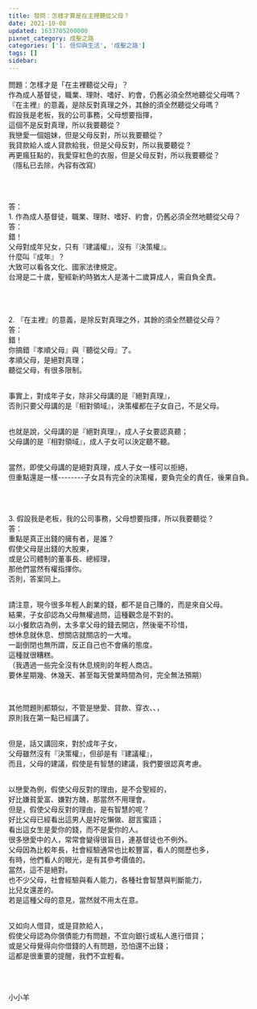 ```yaml
---
title: 發問：怎樣才算是在主裡聽從父母？
date: 2021-10-08
updated: 1633705200000
pixnet_category: 成聖之路
categories: ['1. 信仰與生活', '成聖之路']
tags: []
sidebar: 
---
```


<p>問題：怎樣才是「在主裡聽從父母」？<br/>
作為成人基督徒，職業、理財、嗜好、約會，仍舊必須全然地聽從父母嗎？<br/>
『在主裡』的意義，是除反對真理之外，其餘的須全然聽從父母嗎？<br/>
假設我是老板，我的公司事務，父母想要指揮，<br/>
這個不是反對真理，所以我要聽從？<br/>
我戀愛一個姐妹，但是父母反對，所以我要聽從？<br/>
我貸款給人或人貸款給我，但是父母反對，所以我要聽從？<br/>
再更瘋狂點的，我愛穿紅色的衣服，但是父母反對，所以我要聽從？<br/>
（隱私已去除，內容有改寫）</p>
<p> </p>
<p><br/>
答：<br/>
1. 作為成人基督徒，職業、理財、嗜好、約會，仍舊必須全然地聽從父母？<br/>
答：<br/>
錯！<br/>
父母對成年兒女，只有『建議權』，沒有『決策權』。<br/>
什麼叫『成年』？<br/>
大致可以看各文化、國家法律規定。<br/>
台灣是二十歲，聖經新約時猶太人是滿十二歲算成人，需自負全責。<br/>
 <br/>
 </p>
<p><br/>
2. 『在主裡』的意義，是除反對真理之外，其餘的須全然聽從父母？<br/>
答：<br/>
錯！<br/>
你搞錯『孝順父母』與『聽從父母』了。<br/>
孝順父母，是絕對真理；<br/>
聽從父母，有很多限制。<br/>
 </p>
<p>事實上，對成年子女，除非父母講的是『絕對真理』，<br/>
否則只要父母講的是『相對領域』，決策權都在子女自己，不是父母。</p>
<p><br/>
也就是說，父母講的是『絕對真理』，成人子女要認真聽；<br/>
父母講的是『相對領域』，成人子女可以決定聽不聽。</p>
<p><br/>
當然，即使父母講的是絕對真理，成人子女一樣可以拒絕，<br/>
但重點還是一樣--------子女具有完全的決策權，要負完全的責任，後果自負。</p>
<p> </p>
<p><br/>
3. 假設我是老板，我的公司事務，父母想要指揮，所以我要聽從？<br/>
答：<br/>
重點是真正出錢的擁有者，是誰？<br/>
假使父母是出錢的大股東，<br/>
或是公司體制的董事長、總經理，<br/>
那他們當然有權指揮你。<br/>
否則，答案同上。</p>
<p><br/>
請注意，現今很多年輕人創業的錢，都不是自己賺的，而是來自父母。<br/>
結果，子女卻認為父母無權過問，這種觀念是不對的。<br/>
以小餐飲店為例，太多拿父母的錢去開店，然後毫不珍惜，<br/>
想休息就休息、想關店就關店的一大堆。<br/>
一副倒閉也無所謂，反正自己也不會痛的態度。<br/>
這種就很糟糕。<br/>
（我遇過一些完全沒有休息規則的年輕人商店。<br/>
要休星期幾、休幾天、甚至每天營業時間為何，完全無法預期）</p>
<p> </p>
<p>其他問題則都類似，不管是戀愛、貸款、穿衣、、，<br/>
原則我在第一點已經講了。</p>
<p><br/>
但是，話又講回來，對於成年子女，<br/>
父母雖然沒有『決策權』，但卻是有『建議權』，<br/>
而且，父母的建議，假使是有智慧的建議，我們要很認真考慮。</p>
<p><br/>
以戀愛為例，假使父母反對的理由，是不合聖經的，<br/>
好比嫌貧愛富、嫌對方醜，那當然不用理會。<br/>
但是，假使父母反對的理由，是有智慧的呢？<br/>
好比父母已經看出這男人是好吃懶做、甜言蜜語；<br/>
看出這女生是愛你的錢，而不是愛你的人。<br/>
很多戀愛中的人，常常會變得很盲目，連基督徒也不例外。<br/>
父母因為比較年長，社會經驗通常也比較豐富，看人的閱歷也多，<br/>
有時，他們看人的眼光，是有其參考價值的。<br/>
當然，這不是絕對。<br/>
也不少父母，社會經驗與看人能力，各種社會智慧與判斷能力，<br/>
比兒女還差的。<br/>
若是這種父母的意見，當然就不用太在意。</p>
<p><br/>
又如向人借貸，或是貸款給人，<br/>
假使父母認為你償債能力有問題，不宜向銀行或私人進行借貸；<br/>
或是父母覺得向你借錢的人有問題，恐怕還不出錢；<br/>
這都是很重要的提醒，我們不宜輕看。<br/>
 </p>
<p> </p>
<p>小小羊</p>

